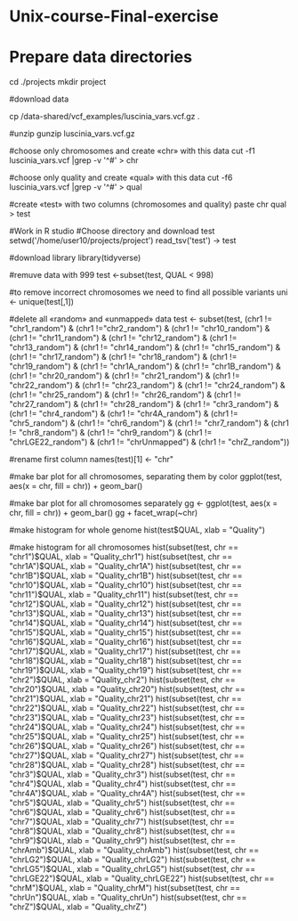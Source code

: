 # Unix-course-Final-exercise

# Prepare data directories
cd ./projects
mkdir project

#download data

cp /data-shared/vcf_examples/luscinia_vars.vcf.gz . 

#unzip
gunzip luscinia_vars.vcf.gz   

#choose only chromosomes and create «chr» with this data
cut -f1 luscinia_vars.vcf |grep -v '^#' > chr 

#choose only quality and create «qual» with this data
cut -f6 luscinia_vars.vcf |grep -v '^#' > qual

#create «test» with two columns (chromosomes and quality)
paste chr qual > test

#Work in R studio
#Choose directory and download test
setwd('/home/user10/projects/project')
read_tsv('test') -> test

#download library 
library(tidyverse)
 
#remuve data with 999
test <-subset(test, QUAL < 998)

#to remove incorrect chromosomes we need to find all possible variants
uni <- unique(test[,1])

#delete all «random» and «unmapped» data
test <- subset(test, (chr1 != "chr1_random") & (chr1 !="chr2_random") &
                    (chr1 != "chr10_random") & (chr1 != "chr11_random") &
                    (chr1 != "chr12_random") & (chr1 != "chr13_random") &
                    (chr1 != "chr14_random") & (chr1 != "chr15_random") &
                    (chr1 != "chr17_random") & (chr1 != "chr18_random") &
                    (chr1 != "chr19_random") & (chr1 != "chr1A_random") &
                    (chr1 != "chr1B_random") & (chr1 != "chr20_random") &
                    (chr1 != "chr21_random") & (chr1 != "chr22_random") &
                    (chr1 != "chr23_random") & (chr1 != "chr24_random") &
                    (chr1 != "chr25_random") & (chr1 != "chr26_random") &
                    (chr1 != "chr27_random") & (chr1 != "chr28_random") &
                    (chr1 != "chr3_random") & (chr1 != "chr4_random") &
                    (chr1 != "chr4A_random") & (chr1 != "chr5_random") &
                    (chr1 != "chr6_random") & (chr1 != "chr7_random") &
                    (chr1 != "chr8_random") & (chr1 != "chr9_random") &
                    (chr1 != "chrLGE22_random") & (chr1 != "chrUnmapped") &
                    (chr1 != "chrZ_random"))

#rename first column 
names(test)[1] <- "chr"

#make bar plot for all chromosomes, separating them by color 
ggplot(test, aes(x = chr, fill = chr)) + geom_bar() 

#make bar plot for all chromosomes separately
gg <- ggplot(test, aes(x = chr, fill = chr)) + geom_bar()
gg + facet_wrap(~chr)

#make histogram for whole genome
hist(test$QUAL, xlab = "Quality") 

#make histogram for all chromosomes
hist(subset(test, chr == "chr1")$QUAL, xlab = "Quality_chr1")
hist(subset(test, chr == "chr1A")$QUAL, xlab = "Quality_chr1A")
hist(subset(test, chr == "chr1B")$QUAL, xlab = "Quality_chr1B")
hist(subset(test, chr == "chr10")$QUAL, xlab = "Quality_chr10")
hist(subset(test, chr == "chr11")$QUAL, xlab = "Quality_chr11")
hist(subset(test, chr == "chr12")$QUAL, xlab = "Quality_chr12")
hist(subset(test, chr == "chr13")$QUAL, xlab = "Quality_chr13")
hist(subset(test, chr == "chr14")$QUAL, xlab = "Quality_chr14")
hist(subset(test, chr == "chr15")$QUAL, xlab = "Quality_chr15")
hist(subset(test, chr == "chr16")$QUAL, xlab = "Quality_chr16")
hist(subset(test, chr == "chr17")$QUAL, xlab = "Quality_chr17")
hist(subset(test, chr == "chr18")$QUAL, xlab = "Quality_chr18")
hist(subset(test, chr == "chr19")$QUAL, xlab = "Quality_chr19")
hist(subset(test, chr == "chr2")$QUAL, xlab = "Quality_chr2")
hist(subset(test, chr == "chr20")$QUAL, xlab = "Quality_chr20")
hist(subset(test, chr == "chr21")$QUAL, xlab = "Quality_chr21")
hist(subset(test, chr == "chr22")$QUAL, xlab = "Quality_chr22")
hist(subset(test, chr == "chr23")$QUAL, xlab = "Quality_chr23")
hist(subset(test, chr == "chr24")$QUAL, xlab = "Quality_chr24")
hist(subset(test, chr == "chr25")$QUAL, xlab = "Quality_chr25")
hist(subset(test, chr == "chr26")$QUAL, xlab = "Quality_chr26")
hist(subset(test, chr == "chr27")$QUAL, xlab = "Quality_chr27")
hist(subset(test, chr == "chr28")$QUAL, xlab = "Quality_chr28")
hist(subset(test, chr == "chr3")$QUAL, xlab = "Quality_chr3")
hist(subset(test, chr == "chr4")$QUAL, xlab = "Quality_chr4")
hist(subset(test, chr == "chr4A")$QUAL, xlab = "Quality_chr4A")
hist(subset(test, chr == "chr5")$QUAL, xlab = "Quality_chr5")
hist(subset(test, chr == "chr6")$QUAL, xlab = "Quality_chr6")
hist(subset(test, chr == "chr7")$QUAL, xlab = "Quality_chr7")
hist(subset(test, chr == "chr8")$QUAL, xlab = "Quality_chr8")
hist(subset(test, chr == "chr9")$QUAL, xlab = "Quality_chr9")
hist(subset(test, chr == "chrAmb")$QUAL, xlab = "Quality_chrAmb")
hist(subset(test, chr == "chrLG2")$QUAL, xlab = "Quality_chrLG2")
hist(subset(test, chr == "chrLG5")$QUAL, xlab = "Quality_chrLG5")
hist(subset(test, chr == "chrLGE22")$QUAL, xlab = "Quality_chrLGE22")
hist(subset(test, chr == "chrM")$QUAL, xlab = "Quality_chrM")
hist(subset(test, chr == "chrUn")$QUAL, xlab = "Quality_chrUn")
hist(subset(test, chr == "chrZ")$QUAL, xlab = "Quality_chrZ")



